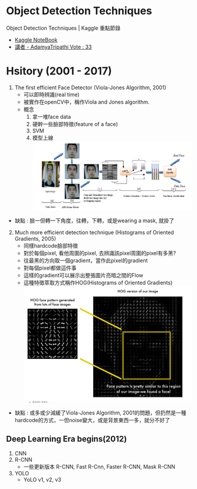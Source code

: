 # Object Detection Techniques
Object Detection Techniques | Kaggle 重點節錄
* [Kaggle NoteBook](https://www.kaggle.com/infernop/object-detection-techniques)
* [講者 - AdamyaTripathi Vote : 33](https://www.kaggle.com/rtatman/kernels?sortBy=dateCreated&group=everyone&pageSize=20&userId=1162990)

# Hsitory (2001 - 2017)
1. The first efficient Face Detector (Viola-Jones Algorithm, 2001)
    * 可以即時辨識(real time)
    * 被實作在openCV中，稱作Viola and Jones algorithm.
    * 概念
      1. 拿一堆face data
      2. 硬幹一些臉部特徵(feature of a face)
      3. SVM
      4. 模型上線 
<img src = 'images/object_dection_1.png'></img>
* 缺點 : 臉一但轉一下角度，往轉，下轉，或是wearing a mask, 就掛了
2. Much more efficient detection technique (Histograms of Oriented Gradients, 2005)
   * 同樣hardcode臉部特徵 
   * 對於每個pixel, 看他周圍的pixel, 去辨識該pixel周圍的pixel有多黑?
   * 往最黑的方向取一個gradient，當作此pixel的gradient
   * 對每個pixel都做這件事
   * 這樣的gradient可以展示出整張圖片亮暗之間的Flow
   * 這種特徵萃取方式稱作HOG(Histograms of Oriented Gradients)
<img src = 'images/object_dection_2.png'></img>
* 缺點 : 或多或少減緩了Viola-Jones Algorithm, 2001的問題，但扔然是一種hardcode的方式，一但noise變大，或是背景東西一多，就分不好了
##  Deep Learning Era begins(2012)
1. CNN
2. R-CNN
   * 一些更新版本 R-CNN, Fast R-Cnn, Faster R-CNN, Mask R-CNN
3. YOLO
   * YoLO v1, v2, v3 
